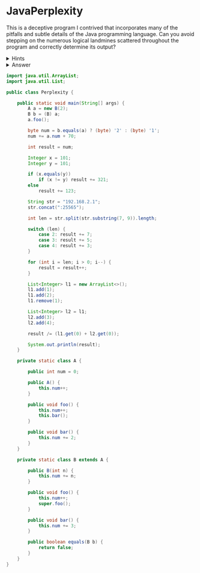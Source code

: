 # JavaPerplexity
This is a deceptive program I contrived that incorporates many of the pitfalls and subtle details of the Java programming language. Can you avoid stepping on the numerous logical landmines scattered throughout the program and correctly determine its output?

<details>
  <summary>Hints</summary>
  <details>
    <summary>Line 11</summary>
    ASCII
  </details>
  <details>
    <summary>Line 20</summary>
    autobox cache
  </details>
  <details>
    <summary>Line 21</summary>
    indentation
  </details>
  <details>
    <summary>Line 25</summary>
    immutability
  </details>
  <details>
    <summary>Line 27</summary>
    regex
  </details>
  <details>
    <summary>Line 29</summary>
    fall through
  </details>
  <details>
    <summary>Line 36</summary>
    postfix increment
  </details>
  <details>
    <summary>Line 42</summary>
    overloading
  </details>
  <details>
    <summary>Line 48</summary>
    postfix increment
  </details>
  <details>
    <summary>Line 63</summary>
    integers
  </details>
  <details>
    <summary>Line 73</summary>
    dynamic binding
  </details>
  <details>
    <summary>Line 86</summary>
    signature
  </details>
</details>

<details>
  <summary>Answer</summary>
  1
</details>

```java
import java.util.ArrayList;
import java.util.List;

public class Perplexity {

    public static void main(String[] args) {
        A a = new B(2);
        B b = (B) a;
        a.foo();

        byte num = b.equals(a) ? (byte) '2' : (byte) '1';
        num += a.num + 70;

        int result = num;

        Integer x = 101;
        Integer y = 101;

        if (x.equals(y))
            if (x != y) result += 321;
        else
            result += 123;

        String str = "192.168.2.1";
        str.concat(":25565");

        int len = str.split(str.substring(7, 9)).length;

        switch (len) {
            case 2: result += 7;
            case 3: result += 5;
            case 4: result += 3;
        }

        for (int i = len; i > 0; i--) {
            result = result++;
        }

        List<Integer> l1 = new ArrayList<>();
        l1.add(1);
        l1.add(2);
        l1.remove(1);

        List<Integer> l2 = l1;
        l2.add(3);
        l2.add(4);

        result /= (l1.get(0) + l2.get(0));

        System.out.println(result);
    }

    private static class A {

        public int num = 0;

        public A() {
            this.num++;
        }

        public void foo() {
            this.num++;
            this.bar();
        }

        public void bar() {
            this.num += 2;
        }
    }

    private static class B extends A {

        public B(int n) {
            this.num += n;
        }

        public void foo() {
            this.num++;
            super.foo();
        }

        public void bar() {
            this.num += 3;
        }

        public boolean equals(B b) {
            return false;
        }
    }
}
```
